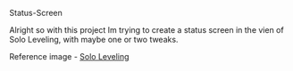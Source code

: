 Status-Screen

Alright so with this project Im trying to create a status screen in the vien of Solo Leveling, with maybe one or two tweaks.

Reference image - [Solo Leveling](https://static.wikia.nocookie.net/solo-leveling/images/a/ad/Status_Page_2.png/revision/latest?cb=20230913194252)
